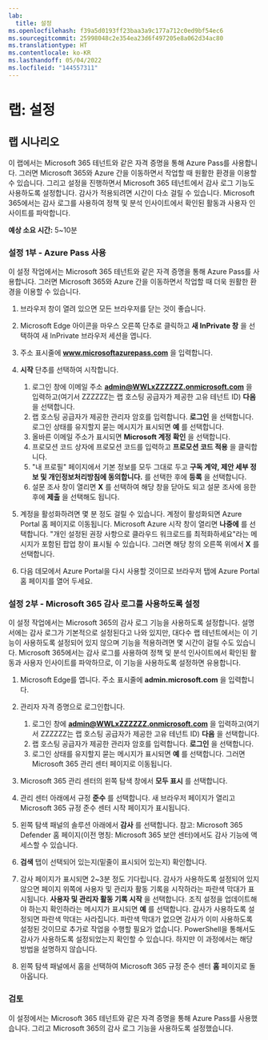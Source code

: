 ```yaml
---
lab:
  title: 설정
ms.openlocfilehash: f39a5d0193ff23baa3a9c177a712c0ed9bf54ec6
ms.sourcegitcommit: 25998048c2e354ea23d6f497205e8a062d34ac80
ms.translationtype: HT
ms.contentlocale: ko-KR
ms.lasthandoff: 05/04/2022
ms.locfileid: "144557311"
---
```

# <a name="lab-setup"></a>랩: 설정

## <a name="lab-scenario"></a>랩 시나리오

이 랩에서는 Microsoft 365 테넌트와 같은 자격 증명을 통해 Azure Pass를 사용합니다.  그러면 Microsoft 365와 Azure 간을 이동하면서 작업할 때 원활한 환경을 이용할 수 있습니다. 그리고 설정을 진행하면서 Microsoft 365 테넌트에서 감사 로그 기능도 사용하도록 설정합니다. 감사가 적용되려면 시간이 다소 걸릴 수 있습니다. Microsoft 365에서는 감사 로그를 사용하여 정책 및 분석 인사이트에서 확인된 활동과 사용자 인사이트를 파악합니다.

**예상 소요 시간:** 5~10분

### <a name="setup-part-1---redeem-azure-pass"></a>설정 1부 - Azure Pass 사용

이 설정 작업에서는 Microsoft 365 테넌트와 같은 자격 증명을 통해 Azure Pass를 사용합니다.  그러면 Microsoft 365와 Azure 간을 이동하면서 작업할 때 더욱 원활한 환경을 이용할 수 있습니다.

1. 브라우저 창이 열려 있으면 모든 브라우저를 닫는 것이 좋습니다.

1. Microsoft Edge 아이콘을 마우스 오른쪽 단추로 클릭하고 **새 InPrivate 창** 을 선택하여 새 InPrivate 브라우저 세션을 엽니다.

1. 주소 표시줄에 **www.microsoftazurepass.com** 을 입력합니다.  

1. **시작** 단추를 선택하여 시작합니다.

    1. 로그인 창에 이메일 주소 **admin@WWLxZZZZZZ.onmicrosoft.com** 을 입력하고(여기서 ZZZZZZ는 랩 호스팅 공급자가 제공한 고유 테넌트 ID) **다음** 을 선택합니다.
    1. 랩 호스팅 공급자가 제공한 관리자 암호를 입력합니다. **로그인** 을 선택합니다.  로그인 상태를 유지할지 묻는 메시지가 표시되면 **예** 를 선택합니다.
    1. 올바른 이메일 주소가 표시되면 **Microsoft 계정 확인** 을 선택합니다.
    1. 프로모션 코드 상자에 프로모션 코드를 입력하고 **프로모션 코드 적용** 을 클릭합니다.  
    1. "내 프로필" 페이지에서 기본 정보를 모두 그대로 두고 **구독 계약, 제안 세부 정보 및 개인정보처리방침에 동의합니다.** 를 선택한 후에 **등록** 을 선택합니다.
    1. 설문 조사 창이 열리면 **X** 를 선택하여 해당 창을 닫아도 되고 설문 조사에 응한 후에 **제출** 을 선택해도 됩니다.

1. 계정을 활성화하려면 몇 분 정도 걸릴 수 있습니다.  계정이 활성화되면 Azure Portal 홈 페이지로 이동됩니다. Microsoft Azure 시작 창이 열리면 **나중에** 를 선택합니다. "개인 설정된 권장 사항으로 클라우드 워크로드를 최적화하세요"라는 메시지가 포함된 팝업 창이 표시될 수 있습니다. 그러면 해당 창의 오른쪽 위에서 **X** 를 선택합니다.

1. 다음 데모에서 Azure Portal을 다시 사용할 것이므로 브라우저 탭에 Azure Portal 홈 페이지를 열어 두세요.

### <a name="setup-part-2---enable-microsoft-365-audit-log"></a>설정 2부 - Microsoft 365 감사 로그를 사용하도록 설정

이 설정 작업에서는 Microsoft 365의 감사 로그 기능을 사용하도록 설정합니다.  설명서에는 감사 로그가 기본적으로 설정된다고 나와 있지만, 대다수 랩 테넌트에서는 이 기능이 사용하도록 설정되어 있지 않으며 기능을 적용하려면 몇 시간이 걸릴 수도 있습니다.  Microsoft 365에서는 감사 로그를 사용하여 정책 및 분석 인사이트에서 확인된 활동과 사용자 인사이트를 파악하므로, 이 기능을 사용하도록 설정하면 유용합니다.

1. Microsoft Edge를 엽니다. 주소 표시줄에 **admin.microsoft.com** 을 입력합니다.

1. 관리자 자격 증명으로 로그인합니다.
    1. 로그인 창에 **admin@WWLxZZZZZZ.onmicrosoft.com** 을 입력하고(여기서 ZZZZZZ는 랩 호스팅 공급자가 제공한 고유 테넌트 ID) **다음** 을 선택합니다.
    1. 랩 호스팅 공급자가 제공한 관리자 암호를 입력합니다. **로그인** 을 선택합니다.
    1. 로그인 상태를 유지할지 묻는 메시지가 표시되면 **예** 를 선택합니다. 그러면 Microsoft 365 관리 센터 페이지로 이동됩니다.

1. Microsoft 365 관리 센터의 왼쪽 탐색 창에서 **모두 표시** 를 선택합니다.

1. 관리 센터 아래에서 규정 **준수** 를 선택합니다.  새 브라우저 페이지가 열리고 Microsoft 365 규정 준수 센터 시작 페이지가 표시됩니다.  

1. 왼쪽 탐색 패널의 솔루션 아래에서 **감사** 를 선택합니다.  참고: Microsoft 365 Defender 홈 페이지(이전 명칭: Microsoft 365 보안 센터)에서도 감사 기능에 액세스할 수 있습니다.

1. **검색** 탭이 선택되어 있는지(밑줄이 표시되어 있는지) 확인합니다.

1. 감사 페이지가 표시되면 2~3분 정도 기다립니다.  감사가 사용하도록 설정되어 있지 않으면 페이지 위쪽에 사용자 및 관리자 활동 기록을 시작하라는 파란색 막대가 표시됩니다.  **사용자 및 관리자 활동 기록 시작** 을 선택합니다.  조직 설정을 업데이트해야 하는지 확인하라는 메시지가 표시되면 **예** 를 선택합니다. 감사가 사용하도록 설정되면 파란색 막대는 사라집니다.  파란색 막대가 없으면 감사가 이미 사용하도록 설정된 것이므로 추가로 작업을 수행할 필요가 없습니다.  PowerShell을 통해서도 감사가 사용하도록 설정되었는지 확인할 수 있습니다. 하지만 이 과정에서는 해당 방법을 설명하지 않습니다.

1. 왼쪽 탐색 패널에서 홈을 선택하여 Microsoft 365 규정 준수 센터 **홈** 페이지로 돌아옵니다.

### <a name="review"></a>검토

이 설정에서는 Microsoft 365 테넌트와 같은 자격 증명을 통해 Azure Pass를 사용했습니다.  그리고 Microsoft 365의 감사 로그 기능을 사용하도록 설정했습니다.
